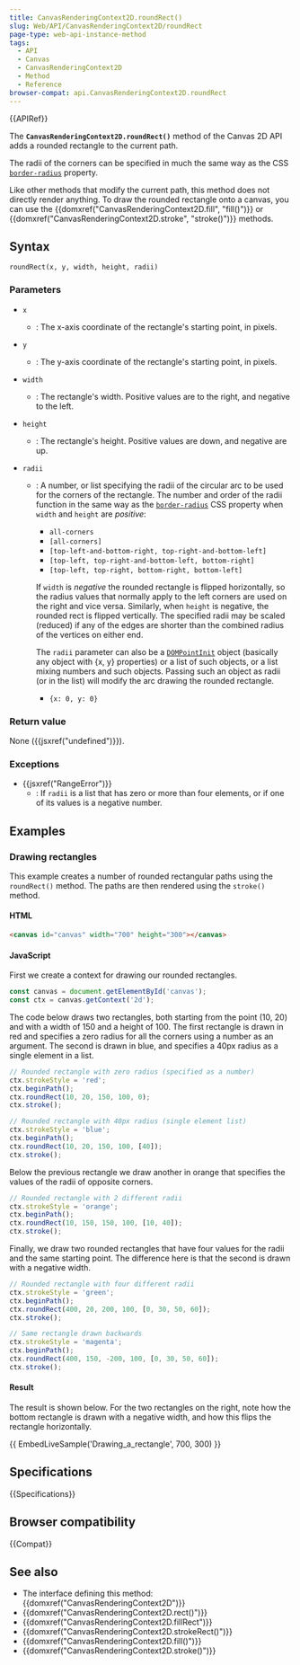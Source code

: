 ```yaml
---
title: CanvasRenderingContext2D.roundRect()
slug: Web/API/CanvasRenderingContext2D/roundRect
page-type: web-api-instance-method
tags:
  - API
  - Canvas
  - CanvasRenderingContext2D
  - Method
  - Reference
browser-compat: api.CanvasRenderingContext2D.roundRect
---
```


{{APIRef}}

The **`CanvasRenderingContext2D.roundRect()`** method of the Canvas 2D API adds a rounded rectangle to the current path.

The radii of the corners can be specified in much the same way as the CSS [`border-radius`](/en-US/docs/Web/CSS/border-radius) property.

Like other methods that modify the current path, this method does not directly render anything.
To draw the rounded rectangle onto a canvas, you can use the {{domxref("CanvasRenderingContext2D.fill", "fill()")}} or {{domxref("CanvasRenderingContext2D.stroke", "stroke()")}} methods.

## Syntax

```js-nolint
roundRect(x, y, width, height, radii)
```

### Parameters

- `x`
  - : The x-axis coordinate of the rectangle's starting point, in pixels.
- `y`
  - : The y-axis coordinate of the rectangle's starting point, in pixels.
- `width`
  - : The rectangle's width. Positive values are to the right, and negative to the left.
- `height`
  - : The rectangle's height. Positive values are down, and negative are up.
- `radii`

  - : A number, or list specifying the radii of the circular arc to be used for the corners of the rectangle.
    The number and order of the radii function in the same way as the [`border-radius`](/en-US/docs/Web/CSS/border-radius) CSS property when `width` and `height` are _positive_:

    - `all-corners`
    - `[all-corners]`
    - `[top-left-and-bottom-right, top-right-and-bottom-left]`
    - `[top-left, top-right-and-bottom-left, bottom-right]`
    - `[top-left, top-right, bottom-right, bottom-left]`

    If `width` is _negative_ the rounded rectangle is flipped horizontally, so the radius values that normally apply to the left corners are used on the right and vice versa.
    Similarly, when `height` is negative, the rounded rect is flipped vertically.
    The specified radii may be scaled (reduced) if any of the edges are shorter than the combined radius of the vertices on either end.
    
    The `radii` parameter can also be a [`DOMPointInit`](/en-US/docs/Web/API/DOMPoint/fromPoint) object (basically any object with {x, y} properties) or a list of such objects, or a list mixing numbers and such objects.
Passing such an object as radii (or in the list) will modify the arc drawing the rounded rectangle. 

     - `{x: 0, y: 0}`
    

### Return value

None ({{jsxref("undefined")}}).

### Exceptions

- {{jsxref("RangeError")}}
  - : If `radii` is a list that has zero or more than four elements, or if one of its values is a negative number.

## Examples

### Drawing rectangles

This example creates a number of rounded rectangular paths using the `roundRect()` method.
The paths are then rendered using the `stroke()` method.

#### HTML

```html
<canvas id="canvas" width="700" height="300"></canvas>
```

#### JavaScript

First we create a context for drawing our rounded rectangles.

```js
const canvas = document.getElementById('canvas');
const ctx = canvas.getContext('2d');
```

The code below draws two rectangles, both starting from the point (10, 20) and with a width of 150 and a height of 100.
The first rectangle is drawn in red and specifies a zero radius for all the corners using a number as an argument.
The second is drawn in blue, and specifies a 40px radius as a single element in a list.

```js
// Rounded rectangle with zero radius (specified as a number)
ctx.strokeStyle = 'red';
ctx.beginPath();
ctx.roundRect(10, 20, 150, 100, 0);
ctx.stroke();

// Rounded rectangle with 40px radius (single element list)
ctx.strokeStyle = 'blue';
ctx.beginPath();
ctx.roundRect(10, 20, 150, 100, [40]);
ctx.stroke();
```

Below the previous rectangle we draw another in orange that specifies the values of the radii of opposite corners.

```js
// Rounded rectangle with 2 different radii
ctx.strokeStyle = 'orange';
ctx.beginPath();
ctx.roundRect(10, 150, 150, 100, [10, 40]);
ctx.stroke();
```

Finally, we draw two rounded rectangles that have four values for the radii and the same starting point.
The difference here is that the second is drawn with a negative width.

```js
// Rounded rectangle with four different radii
ctx.strokeStyle = 'green';
ctx.beginPath();
ctx.roundRect(400, 20, 200, 100, [0, 30, 50, 60]);
ctx.stroke();

// Same rectangle drawn backwards
ctx.strokeStyle = 'magenta';
ctx.beginPath();
ctx.roundRect(400, 150, -200, 100, [0, 30, 50, 60]);
ctx.stroke();
```

#### Result

The result is shown below.
For the two rectangles on the right, note how the bottom rectangle is drawn with a negative width, and how this flips the rectangle horizontally.

{{ EmbedLiveSample('Drawing_a_rectangle', 700, 300) }}

## Specifications

{{Specifications}}

## Browser compatibility

{{Compat}}

## See also

- The interface defining this method: {{domxref("CanvasRenderingContext2D")}}
- {{domxref("CanvasRenderingContext2D.rect()")}}
- {{domxref("CanvasRenderingContext2D.fillRect")}}
- {{domxref("CanvasRenderingContext2D.strokeRect()")}}
- {{domxref("CanvasRenderingContext2D.fill()")}}
- {{domxref("CanvasRenderingContext2D.stroke()")}}
